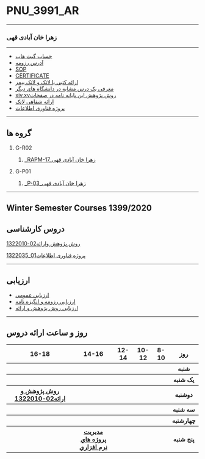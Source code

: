 # PNU_3991_AR
----------
### زهرا خان آبادی قهی

---
- [حساب گیت هاب](https://github.com/zahrakhanabadi)
- [آدرس رزومه](https://zahrakhanabadi.github.io/)
- [SOP](https://zahrakhanabadi.github.io/SOP/)
- [CERTIFICATE](https://www.sololearn.com/Certificate/1024-20268636/pdf/?mode=download)
- [ارائه کتبی با لاتک و لاتک بیمر](https://github.com/zahrakhanabadi/PNU_3991_AR/find/main)
- [معرفی یک درس مشابه در دانشگاه های دیگر](https://faculty.kashanu.ac.ir/file/download/page/1507984571-presentation1-new.pdf)
- [xiv,xvروش پژوهش این پایانه نامه در صفحات](https://github.com/zahrakhanabadi/PNU_3991_AR/blob/main/Barna_Cornel_2015_PhD.pdf)
- [ارائه شفاهی لاتک](https://drive.google.com/file/d/1mXEpQ6Fd1em11l7J5gKCDIEsep3KOVRA/view?usp=drivesdk)
- [پروژه فناوری اطلاعات](https://github.com/zahrakhanabadi/PNU_3991_AR/blob/main/گزارش%20کارنامه.cs)

-------------------
## گروه ها
 
1. G-R02

   1. [_RAPM-17_زهرا خان آبادی قهی](https://github.com/AliRazavi-edu/PNU_3991/tree/master/_BSc/ResearchAndPresentationMethods/1322010_02/17_%D8%B2%D9%87%D8%B1%D8%A7%20%D8%AE%D8%A7%D9%86%20%D8%A2%D8%A8%D8%A7%D8%AF%D9%8A%20%D9%82%D9%87%D9%8A)
   
2. G-P01

   1. [_P-03_زهرا خان آبادی قهی](https://github.com/AliRazavi-edu/PNU_3991/tree/master/_BSc/Project/1322035_01/03_%D8%B2%D9%87%D8%B1%D8%A7%20%D8%AE%D8%A7%D9%86%20%D8%A2%D8%A8%D8%A7%D8%AF%D9%8A%20%D9%82%D9%87%D9%8A)
   
-------------------
## Winter Semester Courses 1399/2020

## دروس کارشناسی

[روش پژوهش وارائه02-1322010](https://github.com/AliRazavi-edu/PNU_3991/tree/master/_BSc/ResearchAndPresentationMethods)

[پروژه فناوری اطلاعات01_1322035](https://github.com/AliRazavi-edu/PNU_3991/tree/master/_BSc/Project/1322035_01)

-----------------
## ارزیابی
- [ارزیابی عمومی](https://github.com/zahrakhanabadi/PNU_3991_AR/blob/main/ZK-GeneralSection-CheckList-AR-3991%202.pdf)
- [ارزیابی رزومه و انگیزه نامه](https://github.com/zahrakhanabadi/PNU_3991_AR/blob/main/z.k_CV_CheckList_AR_3991-1.pdf)
- [ارزیابی روش پژوهش و ارائه](https://github.com/zahrakhanabadi/PNU_3991_AR/blob/main/z.k_ResearchAndPresentationMethods_CheckList_AR_3991-1.pdf)

-----------------

## روز و ساعت ارائه دروس

<table style="width:100%">
  <tr>
    <th >16-18</th>
    <th >14-16</th>
    <th >12-14</th>
    <th>10-12</th>
    <th>8-10</th>
    <th>روز</th>
   </tr>
  <tr>
    <th ></th>
    <th ><a </a></th>
    <th ><a </a></th>
    <th></th>
    <th></th>
    <th>شنبه</th>
  </tr>
   <tr>
    <th ></th>
    <th ></th>
    <th></th>
    <th></th>
    <th ></th>
    <th>یک شنبه</th>
  </tr>
   <tr>
     <th ><a  href="https://github.com/AliRazavi-edu/PNU_3991/tree/master/_BSc/ResearchAndPresentationMethods" >روش پژوهش و ارائه02-1322010</a> </th>
     <th ><a </a></th>
     <th><a </a></th>
     <th><a </a></th>
    <th ></th>   
    <th>دوشنبه</th>
  </tr>
   <tr>
    <th ></th>
    <th ></th>
    <th></th>
    <th></th>
    <th ></th>
    <th>سه شنبه</th>
  </tr>
   <tr>
    <th ></th>
    <th ></th>
    <th></th>
    <th></th>
     <th ><a </a></th>
    <th>چهارشنبه</th>
  </tr>
   <tr>
    <th ></th>
     <th ><a  href="https://github.com/AliRazavi-edu/PNU_3991/tree/master/_MSc/SoftwareProjectManagement">مديريت پروژه هاي نرم افزاري</a></th>
     <th ><a </a></th>
     <th><a  </a></th>
    <th><a </a></th>
    <th>پنج شنبه</th>
  </tr>
</table>
